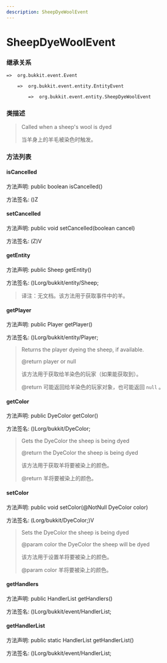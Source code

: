 ```yaml
---
description: SheepDyeWoolEvent
---
```


# SheepDyeWoolEvent

### 继承关系

    =>  org.bukkit.event.Event

        =>  org.bukkit.event.entity.EntityEvent

            =>  org.bukkit.event.entity.SheepDyeWoolEvent

### 类描述

> Called when a sheep's wool is dyed
> 
> <p>
> 
> 当羊身上的羊毛被染色时触发。

### 方法列表

#### isCancelled

方法声明: public boolean isCancelled()

方法签名: ()Z

#### setCancelled

方法声明: public void setCancelled(boolean cancel)

方法签名: (Z)V

#### getEntity

方法声明: public Sheep getEntity()

方法签名: ()Lorg/bukkit/entity/Sheep;

> 译注：无文档。该方法用于获取事件中的羊。

#### getPlayer

方法声明: public Player getPlayer()

方法签名: ()Lorg/bukkit/entity/Player;

> Returns the player dyeing the sheep, if available.
> 
> @return player or null
> 
> <p>
> 
> 该方法用于获取给羊染色的玩家（如果能获取到）。
> 
> @return 可能返回给羊染色的玩家对象，也可能返回 `null` 。

#### getColor

方法声明: public DyeColor getColor()

方法签名: ()Lorg/bukkit/DyeColor;

> Gets the DyeColor the sheep is being dyed
> 
> @return the DyeColor the sheep is being dyed
> 
> <p>
> 
> 该方法用于获取羊将要被染上的颜色。
> 
> @return 羊将要被染上的颜色。

#### setColor

方法声明: public void setColor(@NotNull DyeColor color)

方法签名: (Lorg/bukkit/DyeColor;)V

> Sets the DyeColor the sheep is being dyed
> 
> @param color the DyeColor the sheep will be dyed
> 
> <p>
> 
> 该方法用于设置羊将要被染上的颜色。
> 
> @param color 羊将要被染上的颜色。

#### getHandlers

方法声明: public HandlerList getHandlers()

方法签名: ()Lorg/bukkit/event/HandlerList;

#### getHandlerList

方法声明: public static HandlerList getHandlerList()

方法签名: ()Lorg/bukkit/event/HandlerList;